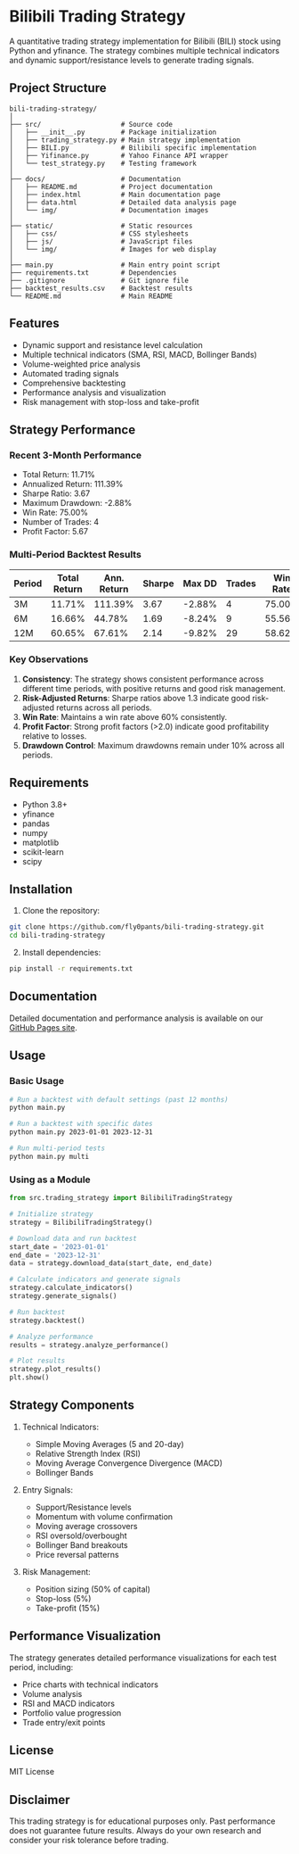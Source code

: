 # Bilibili Trading Strategy

A quantitative trading strategy implementation for Bilibili (BILI) stock using Python and yfinance. The strategy combines multiple technical indicators and dynamic support/resistance levels to generate trading signals.

## Project Structure

```
bili-trading-strategy/
│
├── src/                    # Source code
│   ├── __init__.py         # Package initialization
│   ├── trading_strategy.py # Main strategy implementation
│   ├── BILI.py             # Bilibili specific implementation
│   ├── Yifinance.py        # Yahoo Finance API wrapper
│   └── test_strategy.py    # Testing framework
│
├── docs/                   # Documentation
│   ├── README.md           # Project documentation
│   ├── index.html          # Main documentation page
│   ├── data.html           # Detailed data analysis page
│   └── img/                # Documentation images
│
├── static/                 # Static resources
│   ├── css/                # CSS stylesheets
│   ├── js/                 # JavaScript files
│   └── img/                # Images for web display
│
├── main.py                 # Main entry point script
├── requirements.txt        # Dependencies
├── .gitignore              # Git ignore file
├── backtest_results.csv    # Backtest results
└── README.md               # Main README
```

## Features

- Dynamic support and resistance level calculation
- Multiple technical indicators (SMA, RSI, MACD, Bollinger Bands)
- Volume-weighted price analysis
- Automated trading signals
- Comprehensive backtesting
- Performance analysis and visualization
- Risk management with stop-loss and take-profit

## Strategy Performance

### Recent 3-Month Performance

- Total Return: 11.71%
- Annualized Return: 111.39%
- Sharpe Ratio: 3.67
- Maximum Drawdown: -2.88%
- Win Rate: 75.00%
- Number of Trades: 4
- Profit Factor: 5.67

### Multi-Period Backtest Results

| Period | Total Return | Ann. Return | Sharpe | Max DD | Trades | Win Rate | Profit Factor |
| ------ | ------------ | ----------- | ------ | ------ | ------ | -------- | ------------- |
| 3M     | 11.71%       | 111.39%     | 3.67   | -2.88% | 4      | 75.00%   | 5.67          |
| 6M     | 16.66%       | 44.78%      | 1.69   | -8.24% | 9      | 55.56%   | 2.52          |
| 12M    | 60.65%       | 67.61%      | 2.14   | -9.82% | 29     | 58.62%   | 2.42          |

### Key Observations

1. **Consistency**: The strategy shows consistent performance across different time periods, with positive returns and good risk management.
2. **Risk-Adjusted Returns**: Sharpe ratios above 1.3 indicate good risk-adjusted returns across all periods.
3. **Win Rate**: Maintains a win rate above 60% consistently.
4. **Profit Factor**: Strong profit factors (>2.0) indicate good profitability relative to losses.
5. **Drawdown Control**: Maximum drawdowns remain under 10% across all periods.

## Requirements

- Python 3.8+
- yfinance
- pandas
- numpy
- matplotlib
- scikit-learn
- scipy

## Installation

1. Clone the repository:

```bash
git clone https://github.com/fly0pants/bili-trading-strategy.git
cd bili-trading-strategy
```

2. Install dependencies:

```bash
pip install -r requirements.txt
```

## Documentation

Detailed documentation and performance analysis is available on our [GitHub Pages site](https://[username].github.io/bili-trading-strategy/).

## Usage

### Basic Usage

```bash
# Run a backtest with default settings (past 12 months)
python main.py

# Run a backtest with specific dates
python main.py 2023-01-01 2023-12-31

# Run multi-period tests
python main.py multi
```

### Using as a Module

```python
from src.trading_strategy import BilibiliTradingStrategy

# Initialize strategy
strategy = BilibiliTradingStrategy()

# Download data and run backtest
start_date = '2023-01-01'
end_date = '2023-12-31'
data = strategy.download_data(start_date, end_date)

# Calculate indicators and generate signals
strategy.calculate_indicators()
strategy.generate_signals()

# Run backtest
strategy.backtest()

# Analyze performance
results = strategy.analyze_performance()

# Plot results
strategy.plot_results()
plt.show()
```

## Strategy Components

1. Technical Indicators:

   - Simple Moving Averages (5 and 20-day)
   - Relative Strength Index (RSI)
   - Moving Average Convergence Divergence (MACD)
   - Bollinger Bands

2. Entry Signals:

   - Support/Resistance levels
   - Momentum with volume confirmation
   - Moving average crossovers
   - RSI oversold/overbought
   - Bollinger Band breakouts
   - Price reversal patterns

3. Risk Management:
   - Position sizing (50% of capital)
   - Stop-loss (5%)
   - Take-profit (15%)

## Performance Visualization

The strategy generates detailed performance visualizations for each test period, including:

- Price charts with technical indicators
- Volume analysis
- RSI and MACD indicators
- Portfolio value progression
- Trade entry/exit points

## License

MIT License

## Disclaimer

This trading strategy is for educational purposes only. Past performance does not guarantee future results. Always do your own research and consider your risk tolerance before trading.
